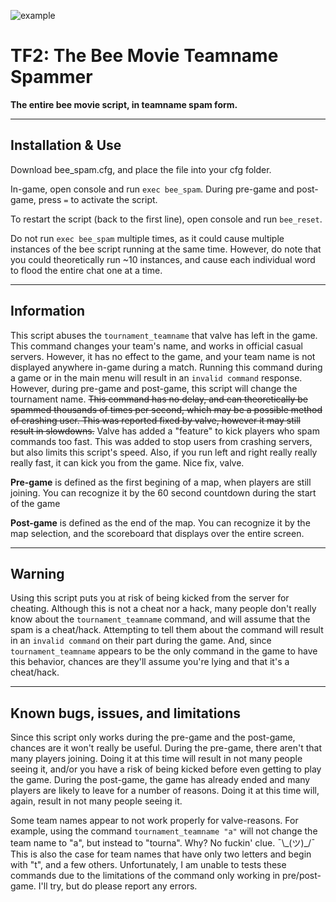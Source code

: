 ![example](https://i.imgur.com/MdChfvp.png)

# TF2: The Bee Movie Teamname Spammer
**The entire bee movie script, in teamname spam form.**

-------------
## Installation & Use
Download bee_spam.cfg, and place the file into your cfg folder.

In-game, open console and run `exec bee_spam`. 
During pre-game and post-game, press `=` to activate the script. 

To restart the script (back to the first line), open console and run `bee_reset`.

Do not run `exec bee_spam` multiple times, as it could cause multiple instances of the bee script running at the same time. However, do note that you could theoretically run ~10 instances, and cause each individual word to flood the entire chat one at a time.

-------------
## Information 
This script abuses the `tournament_teamname` that valve has left in the game. 
This command changes your team's name, and works in official casual servers. However, it has no effect to the game, and your team name is not displayed anywhere in-game during a match.
Running this command during a game or in the main menu will result in an `invalid command` response. 
However, during pre-game and post-game, this script will change the tournament name.
~~This command has no delay, and can theoretically be spammed thousands of times per second, which may be a possible method of crashing user. This was reported fixed by valve, however it may still result in slowdowns.~~ Valve has added a "feature" to kick players who spam commands too fast. This was added to stop users from crashing servers, but also limits this script's speed. Also, if you run left and right really really really fast, it can kick you from the game. Nice fix, valve.

**Pre-game** is defined as the first begining of a map, when players are still joining. You can recognize it by the 60 second countdown during the start of the game

**Post-game** is defined as the end of the map. You can recognize it by the map selection, and the scoreboard that displays over the entire screen.

-------------
## Warning
Using this script puts you at risk of being kicked from the server for cheating. Although this is not a cheat nor a hack, many people don't really know about the `tournament_teamname` command, and will assume that the spam is a cheat/hack. Attempting to tell them about the command will result in an `invalid command` on their part during the game. And, since `tournament_teamname` appears to be the only command in the game to have this behavior, chances are they'll assume you're lying and that it's a cheat/hack.

-------------
## Known bugs, issues, and limitations
Since this script only works during the pre-game and the post-game, chances are it won't really be useful. During the pre-game, there aren't that many players joining. Doing it at this time will result in not many people seeing it, and/or you have a risk of being kicked before even getting to play the game. During the post-game, the game has already ended and many players are likely to leave for a number of reasons. Doing it at this time will, again, result in not many people seeing it.

Some team names appear to not work properly for valve-reasons. For example, using the command `tournament_teamname "a"` will not change the team name to "a", but instead to "tourna". Why? No fuckin' clue. ¯\\\_(ツ)\_/¯
This is also the case for team names that have only two letters and begin with "t", and a few others.
Unfortunately, I am unable to tests these commands due to the limitations of the command only working in pre/post-game. I'll try, but do please report any errors.
